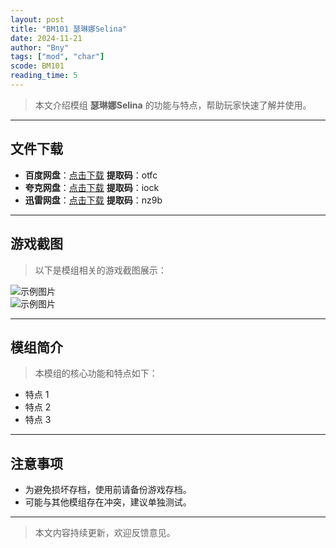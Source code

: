 ```yaml
---
layout: post
title: "BM101 瑟琳娜Selina"
date: 2024-11-21
author: "Bny"
tags: ["mod", "char"]
scode: BM101
reading_time: 5
---
```


> 本文介绍模组 **瑟琳娜Selina** 的功能与特点，帮助玩家快速了解并使用。

---





## 文件下载
- **百度网盘**：[点击下载](https://pan.baidu.com/s/1K_UKjH6VmMhpZmhqc_D1ig?pwd=otfc)  **提取码**：otfc  
- **夸克网盘**：[点击下载](https://pan.quark.cn/s/3311b714571d?pwd=iock)  **提取码**：iock  
- **迅雷网盘**：[点击下载](https://pan.xunlei.com/s/VOCCbdS94jq6gy-RR2L34PZiA1?pwd=nz9b)  **提取码**：nz9b  

---

## 游戏截图
> 以下是模组相关的游戏截图展示：

![示例图片](https://example.com/screenshot1.jpg)  
![示例图片](https://example.com/screenshot2.jpg)

---

## 模组简介
> 本模组的核心功能和特点如下：
- 特点 1
- 特点 2
- 特点 3

---

## 注意事项
- 为避免损坏存档，使用前请备份游戏存档。
- 可能与其他模组存在冲突，建议单独测试。

---

> 本文内容持续更新，欢迎反馈意见。
